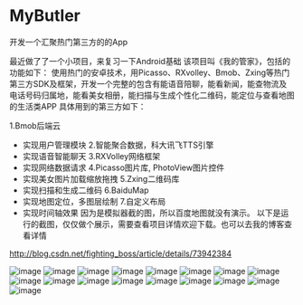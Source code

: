 # MyButler
开发一个汇聚热门第三方的的App

最近做了了一个小项目，来复习一下Android基础
该项目叫《我的管家》，包括的功能如下：
使用热门的安卓技术，用Picasso、RXvolley、Bmob、Zxing等热门第三方SDK及框架，开发一个完整的包含有能语音陪聊，能看新闻，能查物流及电话号码归属地，能看美女相册，能扫描与生成个性化二维码，能定位与查看地图的生活类APP
具体用到的第三方如下：

 1.Bmob后端云
- 实现用户管理模块
2.智能聚合数据，科大讯飞TTS引擎
- 实现语音智能聊天
3.RXVolley网络框架
- 实现网络数据请求
4.Picasso图片库, PhotoView图片控件
- 实现美女图片加载缩放拖拽
5.Zxing二维码库
- 实现扫描和生成二维码
6.BaiduMap
- 实现地图定位，多图层绘制
7.自定义布局
- 实现时间轴效果
因为是模拟器截的图，所以百度地图就没有演示。
以下是运行的截图，仅仅做个展示，需要查看项目详情欢迎下载。也可以去我的博客查看详情

http://blog.csdn.net/fighting_boss/article/details/73942384

![image](https://github.com/hanzhonghao/MyButler/raw/master/screenshots/3.png)
![image](https://github.com/hanzhonghao/MyButler/raw/master/screenshots/4.png)
![image](https://github.com/hanzhonghao/MyButler/raw/master/screenshots/5.png)
![image](https://github.com/hanzhonghao/MyButler/raw/master/screenshots/6.png)
![image](https://github.com/hanzhonghao/MyButler/raw/master/screenshots/7.png)
![image](https://github.com/hanzhonghao/MyButler/raw/master/screenshots/8.png)
![image](https://github.com/hanzhonghao/MyButler/raw/master/screenshots/9.png)
![image](https://github.com/hanzhonghao/MyButler/raw/master/screenshots/10.png)
![image](https://github.com/hanzhonghao/MyButler/raw/master/screenshots/11.png)
![image](https://github.com/hanzhonghao/MyButler/raw/master/screenshots/12.png)
![image](https://github.com/hanzhonghao/MyButler/raw/master/screenshots/13.png)
![image](https://github.com/hanzhonghao/MyButler/raw/master/screenshots/14.png)
![image](https://github.com/hanzhonghao/MyButler/raw/master/screenshots/15.png)
![image](https://github.com/hanzhonghao/MyButler/raw/master/screenshots/16.png)
![image](https://github.com/hanzhonghao/MyButler/raw/master/screenshots/17.png)
![image](https://github.com/hanzhonghao/MyButler/raw/master/screenshots/18.png)
![image](https://github.com/hanzhonghao/MyButler/raw/master/screenshots/19.png)

 
